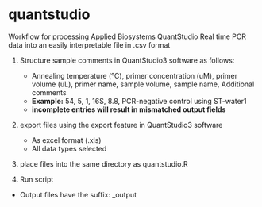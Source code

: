 # quantstudio
Workflow for processing Applied Biosystems QuantStudio Real time PCR data into an easily interpretable file in .csv format

1) Structure sample comments in QuantStudio3 software as follows:
    - Annealing temperature (°C), primer concentration (uM), primer volume (uL), primer name, sample volume, sample name, Additional comments
    - **Example:** 54, 5, 1, 16S, 8.8, PCR-negative control using ST-water1 
    - **incomplete entries will result in mismatched output fields**

2) export files using the export feature in QuantStudio3 software
    - As excel format (.xls)
    - All data types selected

3) place files into the same directory as quantstudio.R

4) Run script 
  - Output files have the suffix: _output 
